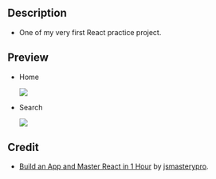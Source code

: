 
## Description
* One of my very first React practice project.

## Preview

* Home

    ![](https://i.imgur.com/D3U0Ll1.jpg)

* Search

    ![](https://i.imgur.com/e56bp0g.jpg)


## Credit
* [Build an App and Master React in 1 Hour](https://www.youtube.com/watch?v=b9eMGE7QtTk) by [jsmasterypro](https://twitter.com/jsmasterypro).